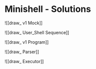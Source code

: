 # Minishell - Solutions

![[draw_ v1 Mock]]

![[draw_ User_Shell Sequence]]

![[draw_ v1 Program]]

![[draw_ Parser]]

![[draw_ Executor]]
